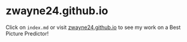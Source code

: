 # zwayne24.github.io

Click on `index.md` or visit [zwayne24.github.io](https://zwayne24.github.io/) to see my work on a Best Picture Predictor!
